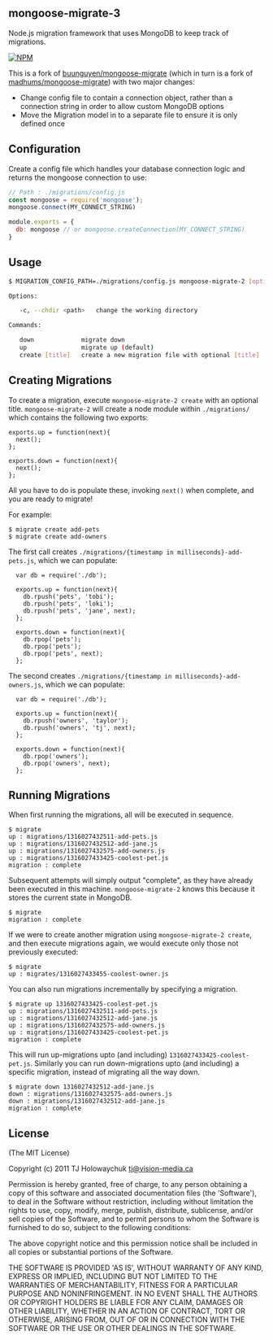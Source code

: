 ## mongoose-migrate-3

Node.js migration framework that uses MongoDB to keep track of migrations.

[![NPM](https://nodei.co/npm/mongoose-migrate-2.png?compact=true)](https://www.npmjs.com/package/mongoose-migrate-2)

This is a fork of [buunguyen/mongoose-migrate](https://github.com/buunguyen/mongoose-migrate) (which in turn is a fork of [madhums/mongoose-migrate](https://github.com/madhums/mongoose-migrate)) with two major changes:

* Change config file to contain a connection object, rather than a connection string in order to allow custom MongoDB options
* Move the Migration model in to a separate file to ensure it is only defined once

## Configuration

Create a config file which handles your database connection logic and returns the mongoose connection to use:

```js
// Path : ./migrations/config.js
const mongoose = require('mongoose');
mongoose.connect(MY_CONNECT_STRING)

module.exports = {
  db: mongoose // or mongoose.createConnection(MY_CONNECT_STRING)
}
```

## Usage

```sh
$ MIGRATION_CONFIG_PATH=./migrations/config.js mongoose-migrate-2 [options] [command]

Options:

   -c, --chdir <path>   change the working directory

Commands:

   down             migrate down
   up               migrate up (default)
   create [title]   create a new migration file with optional [title]
```

## Creating Migrations

To create a migration, execute `mongoose-migrate-2 create` with an optional title. `mongoose-migrate-2` will create a node module within `./migrations/` which contains the following two exports:

    exports.up = function(next){
      next();
    };

    exports.down = function(next){
      next();
    };

All you have to do is populate these, invoking `next()` when complete, and you are ready to migrate!

For example:

    $ migrate create add-pets
    $ migrate create add-owners

The first call creates `./migrations/{timestamp in milliseconds}-add-pets.js`, which we can populate:

      var db = require('./db');

      exports.up = function(next){
        db.rpush('pets', 'tobi');
        db.rpush('pets', 'loki');
        db.rpush('pets', 'jane', next);
      };

      exports.down = function(next){
        db.rpop('pets');
        db.rpop('pets');
        db.rpop('pets', next);
      };

The second creates `./migrations/{timestamp in milliseconds}-add-owners.js`, which we can populate:

      var db = require('./db');

      exports.up = function(next){
        db.rpush('owners', 'taylor');
        db.rpush('owners', 'tj', next);
      };

      exports.down = function(next){
        db.rpop('owners');
        db.rpop('owners', next);
      };

## Running Migrations

When first running the migrations, all will be executed in sequence.

    $ migrate
    up : migrations/1316027432511-add-pets.js
    up : migrations/1316027432512-add-jane.js
    up : migrations/1316027432575-add-owners.js
    up : migrations/1316027433425-coolest-pet.js
    migration : complete

Subsequent attempts will simply output "complete", as they have already been executed in this machine. `mongoose-migrate-2` knows this because it stores the current state in MongoDB.

    $ migrate
    migration : complete

If we were to create another migration using `mongoose-migrate-2 create`, and then execute migrations again, we would execute only those not previously executed:

    $ migrate
    up : migrates/1316027433455-coolest-owner.js

You can also run migrations incrementally by specifying a migration.

    $ migrate up 1316027433425-coolest-pet.js
    up : migrations/1316027432511-add-pets.js
    up : migrations/1316027432512-add-jane.js
    up : migrations/1316027432575-add-owners.js
    up : migrations/1316027433425-coolest-pet.js
    migration : complete

This will run up-migrations upto (and including) `1316027433425-coolest-pet.js`. Similarly you can run down-migrations upto (and including) a specific migration, instead of migrating all the way down.

    $ migrate down 1316027432512-add-jane.js
    down : migrations/1316027432575-add-owners.js
    down : migrations/1316027432512-add-jane.js
    migration : complete

## License

(The MIT License)

Copyright (c) 2011 TJ Holowaychuk <tj@vision-media.ca>

Permission is hereby granted, free of charge, to any person obtaining a copy of this software and associated documentation files (the 'Software'), to deal in the Software without restriction, including without limitation the rights to use, copy, modify, merge, publish, distribute, sublicense, and/or sell copies of the Software, and to permit persons to whom the Software is furnished to do so, subject to the following conditions:

The above copyright notice and this permission notice shall be included in all copies or substantial portions of the Software.

THE SOFTWARE IS PROVIDED 'AS IS', WITHOUT WARRANTY OF ANY KIND, EXPRESS OR IMPLIED, INCLUDING BUT NOT LIMITED TO THE WARRANTIES OF MERCHANTABILITY, FITNESS FOR A PARTICULAR PURPOSE AND NONINFRINGEMENT. IN NO EVENT SHALL THE AUTHORS OR COPYRIGHT HOLDERS BE LIABLE FOR ANY CLAIM, DAMAGES OR OTHER LIABILITY, WHETHER IN AN ACTION OF CONTRACT, TORT OR OTHERWISE, ARISING FROM, OUT OF OR IN CONNECTION WITH THE SOFTWARE OR THE USE OR OTHER DEALINGS IN THE SOFTWARE.
